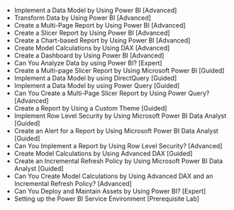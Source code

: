 - Implement a Data Model by Using Power BI [Advanced]
- Transform Data by Using Power BI [Advanced]
- Create a Multi-Page Report by Using Power BI [Advanced]
- Create a Slicer Report by Using Power BI [Advanced]
- Create a Chart-based Report by Using Power BI [Advanced]
- Create Model Calculations by Using DAX  [Advanced]
- Create a Dashboard by Using Power BI  [Advanced]
- Can You Analyze Data by using Power BI? [Expert]
- Create a Multi-page Slicer Report by Using Microsoft Power BI [Guided]
- Implement a Data Model by using DirectQuery [Guided]
- Implement a Data Model by using Power Query [Guided]
- Can You Create a Multi-Page Slicer Report by Using Power Query? [Advanced]
- Create a Report by Using a Custom Theme [Guided]
- Implement Row Level Security by Using Microsoft Power BI Data Analyst [Guided]
- Create an Alert for a Report by Using Microsoft Power BI Data Analyst [Guided]
- Can You Implement a Report by Using Row Level Security? [Advanced]
- Create Model Calculations by Using Advanced DAX [Guided]
- Create an Incremental Refresh Policy by Using Microsoft Power BI Data Analyst  [Guided]
- Can You Create Model Calculations by Using Advanced DAX and an Incremental Refresh Policy? [Advanced]
- Can You Deploy and Maintain Assets by Using Power BI? [Expert]
- Setting up the Power BI Service Environment [Prerequisite Lab]

